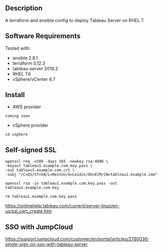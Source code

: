 ## Description

A terraform and ansible config to deploy Tableau Server on RHEL 7.

## Software Requirements

Tested with:
* ansible 2.8.1
* terraform 0.12.3
* tableau-server 2019.2
* RHEL 7.6
* vSphere/vCenter 6.7

## Install

- AWS provider
```
coming soon
```
- vSphere provider
```
cd vsphere
```

## Self-signed SSL
```
openssl req -x509 -days 365 -newkey rsa:4096 \
-keyout tableau1.example.com.key.pass \
-out tableau1.example.com.crt \
-subj "/C=US/ST=VA/L=Reston/O=Leidos/OU=ECM/CN=tableau1.example.com"

openssl rsa -in tableau1.example.com.key.pass -out tableau1.example.com.key

rm tableau1.example.com.key.pass
```
https://onlinehelp.tableau.com/current/server-linux/en-us/ssl_cert_create.htm

## SSO with JumpCloud
https://support.jumpcloud.com/customer/en/portal/articles/2780036-single-sign-on-sso-with-tableau-server
